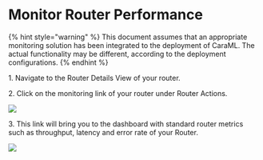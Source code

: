 # Monitor Router Performance

{% hint style="warning" %}
This document assumes that an appropriate monitoring solution has been integrated to the deployment of CaraML. The actual functionality may be different, according to the deployment configurations.
{% endhint %}

1\. Navigate to the Router Details View of your router.

2\. Click on the monitoring link of your router under Router Actions.&#x20;

![](../../../.gitbook/assets/monitoring\_tab.png)

3\. This link will bring you to the dashboard with standard router metrics such as throughput, latency and error rate of your Router.&#x20;

![](../../../.gitbook/assets/monitoring\_dashboard.png)
